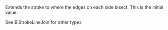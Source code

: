 Extends the stroke to where the edges on each side bisect.
This is the initial value.

See BlStrokeLineJoin for other types